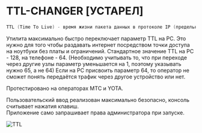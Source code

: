 # TTL-CHANGER [УСТАРЕЛ]

```kotlin
TTL (Time To Live) - время жизни пакета данных в протоколе IP (предельно допустимое время его пребывания в системе)
```
Утилита максимально быстро переключает параметр TTL  на PC.
Это нужно для того чтобы раздавать интернет посредством точки доступа на ноутбуки без платы и ограничений.
Стандартное значение TTL на PC - 128, на телефоне - 64. 
(Необходимо учитывать то, что при переходе через другие узлы параметр уменьшается на 1, поэтому указывать нужно 65, а не 64)
Если на PC присвоить параметр 64, то оператор не сможет понять передаётся трафик через другое устройство или нет.

Протестировано на операторах МТС и YOTA.

Пользовательский ввод реализован максимально безопасно, консоль считывает нажатия клавиш.<br>
Приложение само запрашивает права администратора при запуске.

![TTL](https://user-images.githubusercontent.com/61066851/228321572-5be9baf9-7149-44bd-87bb-ccb6963f6614.gif)
